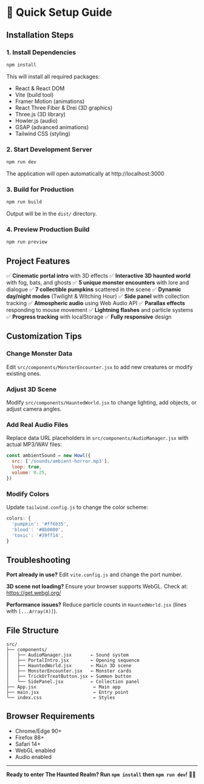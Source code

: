# 🎃 Quick Setup Guide

## Installation Steps

### 1. Install Dependencies
```bash
npm install
```

This will install all required packages:
- React & React DOM
- Vite (build tool)
- Framer Motion (animations)
- React Three Fiber & Drei (3D graphics)
- Three.js (3D library)
- Howler.js (audio)
- GSAP (advanced animations)
- Tailwind CSS (styling)

### 2. Start Development Server
```bash
npm run dev
```

The application will open automatically at http://localhost:3000

### 3. Build for Production
```bash
npm run build
```

Output will be in the `dist/` directory.

### 4. Preview Production Build
```bash
npm run preview
```

## Project Features

✅ **Cinematic portal intro** with 3D effects
✅ **Interactive 3D haunted world** with fog, bats, and ghosts
✅ **5 unique monster encounters** with lore and dialogue
✅ **7 collectible pumpkins** scattered in the scene
✅ **Dynamic day/night modes** (Twilight & Witching Hour)
✅ **Side panel** with collection tracking
✅ **Atmospheric audio** using Web Audio API
✅ **Parallax effects** responding to mouse movement
✅ **Lightning flashes** and particle systems
✅ **Progress tracking** with localStorage
✅ **Fully responsive** design

## Customization Tips

### Change Monster Data
Edit `src/components/MonsterEncounter.jsx` to add new creatures or modify existing ones.

### Adjust 3D Scene
Modify `src/components/HauntedWorld.jsx` to change lighting, add objects, or adjust camera angles.

### Add Real Audio Files
Replace data URL placeholders in `src/components/AudioManager.jsx` with actual MP3/WAV files:
```javascript
const ambientSound = new Howl({
  src: ['/sounds/ambient-horror.mp3'],
  loop: true,
  volume: 0.25,
})
```

### Modify Colors
Update `tailwind.config.js` to change the color scheme:
```javascript
colors: {
  'pumpkin': '#ff6b35',
  'blood': '#8b0000',
  'toxic': '#39ff14',
}
```

## Troubleshooting

**Port already in use?**
Edit `vite.config.js` and change the port number.

**3D scene not loading?**
Ensure your browser supports WebGL. Check at: https://get.webgl.org/

**Performance issues?**
Reduce particle counts in `HauntedWorld.jsx` (lines with `[...Array(X)]`).

## File Structure

```
src/
├── components/
│   ├── AudioManager.jsx       ← Sound system
│   ├── PortalIntro.jsx        ← Opening sequence
│   ├── HauntedWorld.jsx       ← Main 3D scene
│   ├── MonsterEncounter.jsx   ← Monster cards
│   ├── TrickOrTreatButton.jsx ← Summon button
│   └── SidePanel.jsx          ← Collection panel
├── App.jsx                     ← Main app
├── main.jsx                    ← Entry point
└── index.css                   ← Styles
```

## Browser Requirements

- Chrome/Edge 90+
- Firefox 88+
- Safari 14+
- WebGL enabled
- Audio enabled

---

**Ready to enter The Haunted Realm? Run `npm install` then `npm run dev`!** 🎃👻
